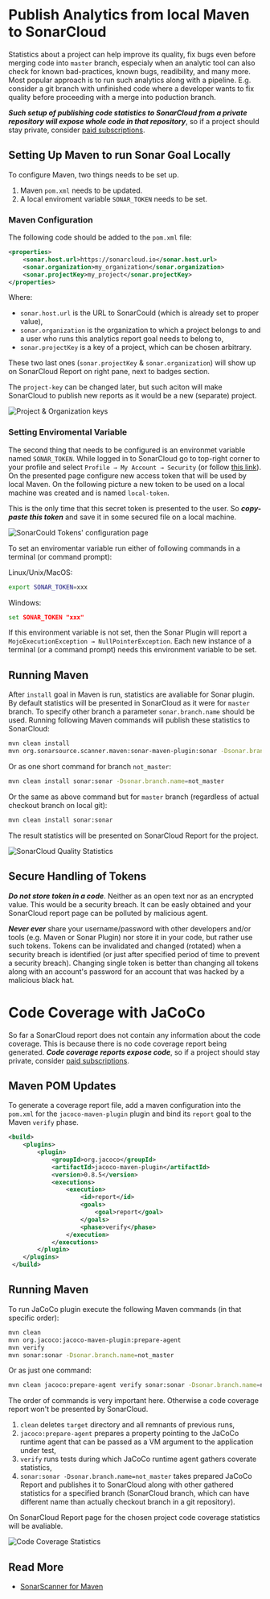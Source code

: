 # Publish Analytics from local Maven to SonarCloud

Statistics about a project can help improve its quality, fix bugs even before merging code into `master` branch, especialy when an analytic tool can also check for known bad-practices, known bugs, readibility, and many more. Most popular approach is to run such analytics along with a pipeline. E.g. consider a git branch with unfinished code where a developer wants to fix quality before proceeding with a merge into poduction branch.

***Such setup of publishing code statistics to SonarCloud from a private repository will expose whole code in that repository***, so if a project should stay private, consider [paid subscriptions](https://sonarcloud.io/pricing).

## Setting Up Maven to run Sonar Goal Locally

To configure Maven, two things needs to be set up.
1. Maven `pom.xml` needs to be updated.
2. A local enviroment variable `SONAR_TOKEN` needs to be set.

### Maven Configuration

The following code should be added to the `pom.xml` file:

```xml
<properties>
    <sonar.host.url>https://sonarcloud.io</sonar.host.url>
    <sonar.organization>my_organization</sonar.organization>
    <sonar.projectKey>my_project</sonar.projectKey>
</properties>
```

Where:

 * `sonar.host.url` is the URL to SonarCould (which is already set to 
   proper value),
 * `sonar.organization` is the organization to which a project belongs to
    and a user who runs this analytics report goal needs to belong to,
 * `sonar.projectKey` is a key of a project, which can be chosen arbitrary.

These two last ones (`sonar.projectKey` & `sonar.organization`) will show
up on SonarCloud Report on right pane, next to badges section.

The `project-key` can be changed later, but such aciton will make SonarCloud to publish new reports as it would be a new (separate) project.

![Project & Organization keys](01_project_key.png "Project & Organization keys")

### Setting Enviromental Variable

The second thing that needs to be configured is an environmet variable named `SONAR_TOKEN`. While logged in to SonarCloud go to top-right corner to your profile and select `Profile → My Account → Security` (or follow [this link](https://sonarcloud.io/account/security/)). On the presented page configure new access token that will be used by local Maven. On the following picture a new token to be used on a local machine was created and is named `local-token`.

This is the only time that this secret token is presented to the user. So ***copy-paste this token*** and save it in some secured file on a local machine.

![SonarCould Tokens' configuration page](02_sonar_token_page.png "SonarCould Tokens' configuration page")

To set an enviromentar variable run either of following commands in a terminal (or command prompt):

Linux/Unix/MacOS:

```bash
export SONAR_TOKEN=xxx
```

Windows:

```cmd
set SONAR_TOKEN "xxx"
```

If this environment variable is not set, then the Sonar Plugin will report a `MojoExecutionException → NullPointerException`. Each new instance of a terminal (or a command prompt) needs this environment variable to be set.

## Running Maven

After `install` goal in Maven is run, statistics are avaliable for Sonar plugin. By default statistics will be presented in SonarCloud as it were for `master` branch. To specify other branch a parameter `sonar.branch.name` should be used. Running following Maven commands will publish these statistics to SonarCloud:

```bash
mvn clean install 
mvn org.sonarsource.scanner.maven:sonar-maven-plugin:sonar -Dsonar.branch.name=not_master
```

Or as one short command for branch `not_master`:

```bash
mvn clean install sonar:sonar -Dsonar.branch.name=not_master
```

Or the same as above command but for `master` branch (regardless of actual checkout branch on local git):

```bash
mvn clean install sonar:sonar
```

The result statistics will be presented on SonarCloud Report for the project.

![SonarCloud Quality Statistics](03_sonarcloud_quality_stats.png "SonarCloud Quality Statistics")

## Secure Handling of Tokens

***Do not store token in a code***. Neither as an open text nor as an encrypted value. This would be a security breach. It can be easly obtained and your SonarCloud report page can be polluted by malicious agent.

***Never ever*** share your username/password with other developers and/or tools (e.g. Maven or Sonar Plugin) nor store it in your code, but rather use such tokens. Tokens can be invalidated and changed (rotated) when a security breach is identified (or just after specified period of time to prevent a security breach). Changing single token is better than changing all tokens along with an account's password for an account that was hacked by a malicious black hat.

# Code Coverage with JaCoCo

So far a SonarCloud report does not contain any information about the code coverage. This is because there is no code coverage report being generated. ***Code coverage reports expose code***, so if a project should stay private, consider [paid subscriptions](https://sonarcloud.io/pricing).

## Maven POM Updates

To generate a coverage report file, add a maven configuration into the `pom.xml` for the `jacoco-maven-plugin` plugin and bind its `report` goal to the Maven `verify` phase.

```xml
<build>
    <plugins>
        <plugin>
            <groupId>org.jacoco</groupId>
            <artifactId>jacoco-maven-plugin</artifactId>
            <version>0.8.5</version>
            <executions>
                <execution>
                    <id>report</id>
                    <goals>
                        <goal>report</goal>
                    </goals>
                    <phase>verify</phase>
                </execution>
            </executions>
        </plugin>
    </plugins>
 </build>
```

## Running Maven

To run JaCoCo plugin execute the following Maven commands (in that specific order):

```bash
mvn clean
mvn org.jacoco:jacoco-maven-plugin:prepare-agent
mvn verify
mvn sonar:sonar -Dsonar.branch.name=not_master
```

Or as just one command:

```bash
mvn clean jacoco:prepare-agent verify sonar:sonar -Dsonar.branch.name=not_master
```

The order of commands is very important here. Otherwise a code coverage report won't be presented by SonarCloud.

1. `clean` deletes `target` directory and all remnants of previous runs,
2. `jacoco:prepare-agent` prepares a property pointing to the JaCoCo runtime agent that can be passed as a VM argument to the application under test,
3. `verify` runs tests during which JaCoCo runtime agent gathers coverate statistics,
4. `sonar:sonar -Dsonar.branch.name=not_master` takes prepared JaCoCo Report and publishes it to SonarCloud along with other gathered statistics for a specified branch (SonarCloud branch, which can have different name than actually checkout branch in a git repository).

On SonarCloud Report page for the chosen project code coverage statistics will be avaliable.

![Code Coverage Statistics](04_sonarcloud_coverage_report.png "Code Coverage Statistics")

## Read More

 * [SonarScanner for Maven](https://sonarcloud.io/documentation/analysis/scan/sonarscanner-for-maven/)
